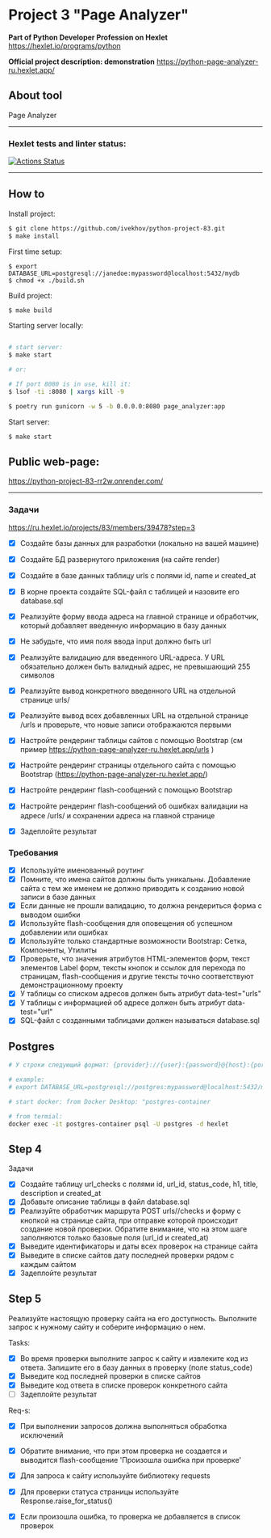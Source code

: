 # Project 3 "Page Analyzer"

**Part of Python Developer Profession on Hexlet**
https://hexlet.io/programs/python

**Official project description: demonstration**
https://python-page-analyzer-ru.hexlet.app/


## About tool

Page Analyzer

---



### Hexlet tests and linter status:
[![Actions Status](https://github.com/ivekhov/python-project-83/actions/workflows/hexlet-check.yml/badge.svg)](https://github.com/ivekhov/python-project-83/actions)


----
## How to


Install project: 
```bash
$ git clone https://github.com/ivekhov/python-project-83.git
$ make install
```

First time setup:

```bash:
$ export DATABASE_URL=postgresql://janedoe:mypassword@localhost:5432/mydb
$ chmod +x ./build.sh
```


Build project:

```bash
$ make build
```


Starting server locally:

```bash

# start server:
$ make start

# or:

# If port 8080 is in use, kill it:
$ lsof -ti :8080 | xargs kill -9

$ poetry run gunicorn -w 5 -b 0.0.0.0:8080 page_analyzer:app
```




Start server:
```bash
$ make start
```

## Public web-page:

https://python-project-83-rr2w.onrender.com/

----

### Задачи
https://ru.hexlet.io/projects/83/members/39478?step=3 


- [x] Создайте базы данных для разработки (локально на вашей машине) 

- [x] Создайте БД развернутого приложения (на сайте render)

- [x] Создайте в базе данных таблицу urls с полями id, name и created_at

- [x] В корне проекта создайте SQL-файл с таблицей и назовите его database.sql

- [x] Реализуйте форму ввода адреса на главной странице и обработчик, который добавляет введенную информацию в базу данных

- [x] Не забудьте, что имя поля ввода input должно быть url

- [x] Реализуйте валидацию для введенного URL-адреса. У URL обязательно должен быть валидный адрес, не превышающий 255 символов

- [x] Реализуйте вывод конкретного введенного URL на отдельной странице urls/<id>

- [x] Реализуйте вывод всех добавленных URL на отдельной странице /urls и проверьте, что новые записи отображаются первыми

- [x] Настройте рендеринг таблицы сайтов с помощью Bootstrap (см пример https://python-page-analyzer-ru.hexlet.app/urls )

- [x] Настройте рендеринг страницы отдельного сайта с помощью Bootstrap (https://python-page-analyzer-ru.hexlet.app/)

- [x] Настройте рендеринг flash-сообщений с помощью Bootstrap

- [x] Настройте рендеринг flash-сообщений об ошибках валидации на адресе /urls/ и сохранении адреса на главной странице

- [x] Задеплойте результат


### Требования
- [x] Используйте именованный роутинг
- [x] Помните, что имена сайтов должны быть уникальны. Добавление сайта с тем же именем не должно приводить к созданию новой записи в базе данных
- [x] Если данные не прошли валидацию, то должна рендериться форма с выводом ошибки
- [x] Используйте flash-сообщения для оповещения об успешном добавлении или ошибках
- [x] Используйте только стандартные возможности Bootstrap: Сетка, Компоненты, Утилиты
- [x] Проверьте, что значения атрибутов HTML-элементов форм, текст элементов Label форм, тексты кнопок и ссылок для перехода по страницам, flash-сообщения и другие тексты точно соответствуют демонстрационному проекту
- [x] У таблицы со списком адресов должен быть атрибут data-test="urls"
- [x] У таблицы с информацией об адресе должен быть атрибут data-test="url"
- [x] SQL-файл с созданными таблицами должен называться database.sql

## Postgres

```bash
# У строки следующий формат: {provider}://{user}:{password}@{host}:{port}/{db}

# example: 
# export DATABASE_URL=postgresql://postgres:mypassword@localhost:5432/mydb

# start docker: from Docker Desktop: "postgres-container

# from termial:
docker exec -it postgres-container psql -U postgres -d hexlet
```


## Step 4

Задачи
- [x] Создайте таблицу url_checks с полями id, url_id, status_code, h1, title, description и created_at
- [x] Добавьте описание таблицы в файл database.sql
- [x] Реализуйте обработчик маршрута POST urls/<id>/checks и форму с кнопкой на странице сайта, при отправке которой происходит создание новой проверки. Обратите внимание, что на этом шаге заполняются только базовые поля (url_id и created_at)
- [x] Выведите идентификаторы и даты всех проверок на странице сайта
- [x] Выведите в списке сайтов дату последней проверки рядом с каждым сайтом
- [x] Задеплойте результат

## Step 5

Реализуйте настоящую проверку сайта на его доступность. Выполните запрос к нужному сайту и соберите информацию о нем.

Tasks: 

- [x] Во время проверки выполните запрос к сайту и извлеките код из ответа. Запишите его в базу данных в проверку (поле status_code)
- [x] Выведите код последней проверки в списке сайтов
- [x] Выведите код ответа в списке проверок конкретного сайта
- [ ] Задеплойте результат

Req-s:
- [x] При выполнении запросов должна выполняться обработка исключений
- [x] Обратите внимание, что при этом проверка не создается и выводится flash-сообщение 'Произошла ошибка при проверке'
- [x] Для запроса к сайту используйте библиотеку requests
- [x] Для проверки статуса страницы используйте Response.raise_for_status()
- [x] Если произошла ошибка, то проверка не добавляется в список проверок

